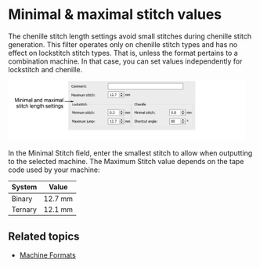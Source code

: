 # Minimal & maximal stitch values

The chenille stitch length settings avoid small stitches during chenille stitch generation. This filter operates only on chenille stitch types and has no effect on lockstitch stitch types. That is, unless the format pertains to a combination machine. In that case, you can set values independently for lockstitch and chenille.

![chenille_output00025.png](assets/chenille_output00025.png)

In the Minimal Stitch field, enter the smallest stitch to allow when outputting to the selected machine. The Maximum Stitch value depends on the tape code used by your machine:

| System  | Value   |
| ------- | ------- |
| Binary  | 12.7 mm |
| Ternary | 12.1 mm |

## Related topics

- [Machine Formats](../../Setup/machines/Machine_Formats)
